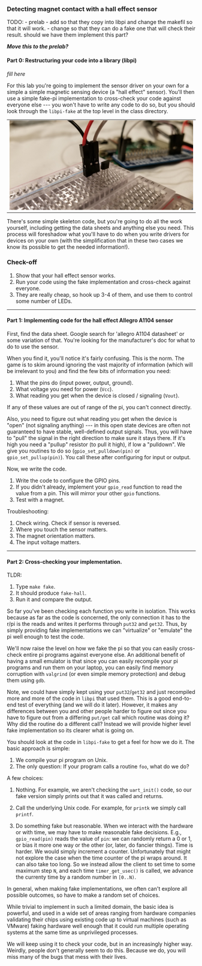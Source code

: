 ### Detecting magnet contact with a hall effect sensor
	
TODO:
    - prelab
    - add so that they copy into libpi and change the makefil so that it will work.
    - change so that they can do a fake one that will check their result.   should we have
      them implement this part?

***Move this to the prelab?***
#### Part 0: Restructuring your code into a library (libpi)

*fill here*


For this lab you're going to implement the sensor driver on your own
for a simple a simple magnetic sensing device (a "hall effect" sensor).
You'll then use a simple fake-pi implementation to cross-check your
code against everyone else --- you won't have to write any code to do so,
but you should look through the `libpi-fake` at the top level in the class
directory.

<table><tr><td>
  <img src="images/hall.jpg"/>
</td></tr></table>

There's some simple skeleton code, but you're going to do all the work
yourself, including getting the data sheets and anything else you need.
This process will foreshadow what you'll have to do when you write drivers
for devices on your own (with the simplification that in these two cases
we know its possible to get the needed information!).

### Check-off

 1. Show that your hall effect sensor works.
 2. Run your code using the fake implementation and cross-check against everyone. 
 3. They are really cheap, so hook up 3-4 of them, and use them to control some
    number of LEDs.

----------------------------------------------------------------------
#### Part 1: Implementing code for the hall effect Allegro A1104 sensor

First, find the data sheet.   Google search for 'allegro A1104 datasheet'
or some variation of that.  You're looking for the manufacturer's doc
for what to do to use the sensor.

When you find it, you'll notice it's fairly confusing.  This is the norm.
The game is to skim around ignoring the vast majority of information
(which will be irrelevant to you) and find the few bits of information
you need:

  1. What the pins do (input power, output, ground).
  2. What voltage you need for power (`Vcc`).
  3. What reading you get when the device is closed / signaling (`Vout`).

If any of these values are out of range of the pi, you can't connect
directly.

Also, you need to figure out what reading you get when the device is
"open" (not signaling anything) --- in this open state devices are
often not guaranteed to have stable, well-defined output signals.
Thus, you will have to "pull" the signal in the right direction to
make sure it stays there.  If it's high you need a "pullup" resistor
(to pull it high), if low a "pulldown".  We give you routines to do so
(`gpio_set_pulldown(pin)` or `gpio_set_pullup(pin)`).  You call these
after configuring for input or output.

Now, we write the code.
   1. Write the code to configure the GPIO pins.
   2. If you didn't already, implement your `gpio_read` function to read the value
      from a pin.  This will mirror your other `gpio` functions.
   3. Test with a magnet.

Troubleshooting:
  1. Check wiring.   Check if sensor is reversed.
  2. Where you touch the sensor matters.
  3. The magnet orientation matters.
  4. The input voltage matters.

----------------------------------------------------------------------
#### Part 2: Cross-checking your implementation.

TLDR:
   1. Type `make fake`.
   2. It should produce `fake-hall`.
   3. Run it and compare the output.

So far you've been checking each function you write in isolation.
This works because as far as the code is concerned, the only connection
it has to the r/pi is the reads and writes it performs through `put32`
and `get32`.    Thus, by simply providing fake implementations we can
"virtualize" or "emulate" the pi well enough to test the code.

We'll now raise the level on how we fake the pi so that you can easily
cross-check entire pi programs against everyone else.  An additional
benefit of having a small emulator is that since you can easily recompile
your pi programs and run them on your laptop, you can easily find memory
corruption with `valgrind` (or even simple memory protection) and debug
them using  `gdb`.

Note, we could have simply kept using your `put32`/`get32` and just
recompiled more and more of the code in `libpi` that used them.  This is
a good end-to-end test of everything (and we will do it later).  However,
it makes any differences between you and other people harder to figure out
since you have to figure out from a differing `put/get` call which routine
was doing it?  Why did the routine do a different call?  Instead we will
provide higher level fake implementation so its clearer what is going on.

You should look at the code in `libpi-fake` to get a feel for how we do it.
The basic approach is simple: 
   1. We compile your pi program on Unix.
   2. The only question: If your program calls a routine `foo`, what do we do?

A few choices:
   1. Nothing.  For example, we aren't checking the `uart_init()` code, so our
      fake version simply prints out that it was called and returns.

   2. Call the underlying Unix code.  For example, for `printk` we simply call `printf`.  

   3. Do something fake but reasonable.  When we
      interact with the hardware or with time, we may have to make
      reasonable fake decisions.  E.g., `gpio_read(pin)` reads the value
      of `pin`: we can randomly return a 0 or 1, or bias it more one
      way or the other (or, later, do fancier things).  Time is harder.
      We would simply increment a counter.  Unfortunately that might
      not explore the case when the time counter of the pi wraps around.
      It can also take too long.  So we instead allow the client to set
      time to some maximum step `N`, and each time `timer_get_usec()` is called,
      we advance the currenty time by a random number in `[0..N)`.
   
In general, when making fake implementations, we  often can't explore
all possible outcomes, so have to make a random set of choices.

While trivial to implement in such a limited domain, the basic idea is
powerful, and used in a wide set of areas ranging from hardware companies
validating their chips using existing code up to virtual machines (such as
VMware) faking hardware well enough that it could run multiple operating
systems at the same time as unprivileged processes.

We will keep using it to check your code, but in an increasingly higher
way.  Weirdly, people don't generally seem to do this.  Because we do,
you will miss many of the bugs that mess with their lives.
